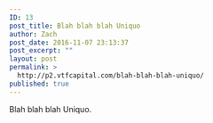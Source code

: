 ```yaml
---
ID: 13
post_title: Blah blah blah Uniquo
author: Zach
post_date: 2016-11-07 23:13:37
post_excerpt: ""
layout: post
permalink: >
  http://p2.vtfcapital.com/blah-blah-blah-uniquo/
published: true
---
```

Blah blah blah Uniquo.